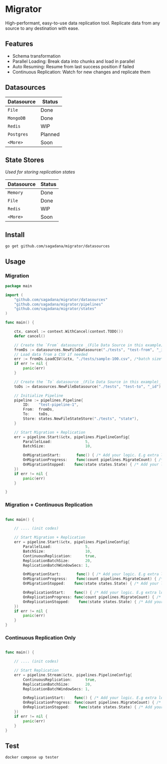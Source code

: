 # Migrator

High-performant, easy-to-use data replication tool. Replicate data from any source to any destination with ease.

## Features

- Schema transformation
- Parallel Loading: Break data into chunks and load in parallel
- Auto Resuming: Resume from last success position if failed
- Continuous Replication: Watch for new changes and replicate them

## Datasources

| Datasource | Status  |
| ---------- | ------- |
| `File`     | Done    |
| `MongoDB`  | Done    |
| `Redis`    | WIP     |
| `Postgres` | Planned |
| `<More>`   | Soon    |

## State Stores

_Used for storing replication states_

| Datasource | Status |
| ---------- | ------ |
| `Memory`   | Done   |
| `File`     | Done   |
| `Redis`    | WIP    |
| `<More>`   | Soon   |

## Install

`go get github.com/sagadana/migrator/datasources`

## Usage

### Migration

```go
package main

import (
	"github.com/sagadana/migrator/datasources"
	"github.com/sagadana/migrator/pipelines"
	"github.com/sagadana/migrator/states"
)

func main() {

    ctx, cancel := context.WithCancel(context.TODO())
    defer cancel()

    // Create the `From` datasource _(File Data Source in this example)_
    fromDs := datasources.NewFileDatasource("./tests", "test-from", "_id")
    // Load data from a CSV if needed
    err := fromDs.LoadCSV(&ctx, "./tests/sample-100.csv", /*batch size*/ 10)
    if err != nil {
        panic(err)
    }

    // Create the `To` datasource _(File Data Source in this example)_
    toDs := datasources.NewFileDatasource("./tests", "test-to", "_id")

    // Initialize Pipeline
    pipeline := pipelines.Pipeline{
        ID:    "test-pipeline-1",
        From:  fromDs,
        To:    toDs,
        Store: states.NewFileStateStore("./tests", "state"),
    }

    // Start Migration + Replication
    err = pipeline.Start(&ctx, pipelines.PipelineConfig{
        ParallelLoad:               5,
        BatchSize:                  10,

        OnMigrationStart:       func() { /* Add your logic. E.g extra logs */ },
        OnMigrationProgress:    func(count pipelines.MigrateCount) { /* Add your logic. E.g extra logs */ },
        OnMigrationStopped:    func(state states.State) { /* Add your logic. E.g extra logs */ },
    })
    if err != nil {
        panic(err)
    }

}

```

### Migration + Continuous Replication

```go

func main() {

    // .... (init codes)

    // Start Migration + Replication
    err = pipeline.Start(&ctx, pipelines.PipelineConfig{
        ParallelLoad:               5,
        BatchSize:                  10,
        ContinuousReplication:      true,
        ReplicationBatchSize:       20,
        ReplicationBatchWindowSecs: 1,

        OnMigrationStart:       func() { /* Add your logic. E.g extra logs */ },
        OnMigrationProgress:    func(count pipelines.MigrateCount) { /* Add your logic. E.g extra logs */ },
        OnMigrationStopped:    func(state states.State) { /* Add your logic. E.g extra logs */ },

        OnReplicationStart:    func() { /* Add your logic. E.g extra logs */ },
        OnReplicationProgress: func(count pipelines.MigrateCount) { /* Add your logic. E.g extra logs */ },
        OnReplicationStopped:    func(state states.State) { /* Add your logic. E.g extra logs */ },
    })
    if err != nil {
        panic(err)
    }
}

```

### Continuous Replication Only

```go

func main() {

    // .... (init codes)

    // Start Replication
    err = pipeline.Stream(&ctx, pipelines.PipelineConfig{
        ContinuousReplication:      true,
        ReplicationBatchSize:       20,
        ReplicationBatchWindowSecs: 1,

        OnReplicationStart:    func() { /* Add your logic. E.g extra logs */ },
        OnReplicationProgress: func(count pipelines.MigrateCount) { /* Add your logic. E.g extra logs */ },
        OnReplicationStopped:    func(state states.State) { /* Add your logic. E.g extra logs */ },
    })
    if err != nil {
        panic(err)
    }
}

```

## Test

```sh
docker compose up tester
```
